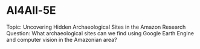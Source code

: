 # AI4All-5E

Topic: Uncovering Hidden Archaeological Sites in the Amazon
Research Question: What archaeological sites can we find using Google Earth Engine and computer vision in the Amazonian area?

